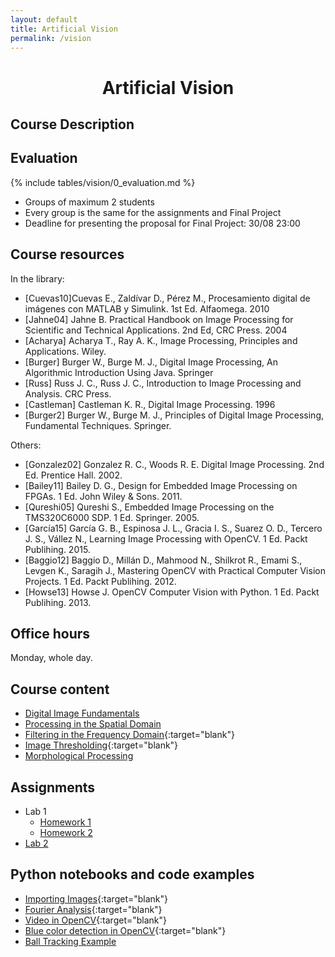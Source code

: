 ```yaml
---
layout: default
title: Artificial Vision
permalink: /vision
---
```


<h1 style="text-align: center;">Artificial Vision</h1>

## Course Description

## Evaluation

{% include tables/vision/0_evaluation.md %}

- Groups of maximum 2 students
- Every group is the same for the assignments and Final Project
- Deadline for presenting the proposal for Final Project: 30/08 23:00

## Course resources

In the library:
* [Cuevas10]Cuevas E., Zaldívar D., Pérez M., Procesamiento digital de imágenes con MATLAB y Simulink. 1st Ed. Alfaomega. 2010
* [Jahne04] Jahne B. Practical Handbook on Image Processing for Scientific and Technical Applications. 2nd Ed, CRC Press. 2004
* [Acharya] Acharya T., Ray A. K., Image Processing, Principles and Applications. Wiley.
* [Burger] Burger W., Burge M. J., Digital Image Processing, An Algorithmic Introduction Using Java. Springer
* [Russ] Russ J. C., Russ J. C., Introduction to Image Processing and Analysis. CRC Press.
* [Castleman] Castleman K. R., Digital Image Processing. 1996
* [Burger2] Burger W., Burge M. J., Principles of Digital Image Processing, Fundamental Techniques. Springer.

Others:
* [Gonzalez02] Gonzalez R. C., Woods R. E. Digital Image Processing. 2nd Ed. Prentice Hall. 2002.
* [Bailey11] Bailey D. G., Design for Embedded Image Processing on FPGAs. 1 Ed. John Wiley & Sons. 2011.
* [Qureshi05] Qureshi S., Embedded Image Processing on the TMS320C6000 SDP. 1 Ed. Springer. 2005.
* [García15] García G. B., Espinosa J. L., Gracia I. S., Suarez O. D., Tercero J. S., Vállez N., Learning Image Processing with OpenCV. 1 Ed. Packt Publihing. 2015.
* [Baggio12] Baggio D., Millán D., Mahmood N., Shilkrot R., Emami S., Levgen K., Saragih J., Mastering OpenCV with Practical Computer Vision Projects. 1 Ed. Packt Publihing. 2012.
* [Howse13] Howse J. OpenCV Computer Vision with Python. 1 Ed. Packt Publihing. 2013.

## Office hours

Monday, whole day.

## Course content

* [Digital Image Fundamentals](/cstopics/vision/0_fundamentals)
* [Processing in the Spatial Domain](/cstopics/vision/1_spatial_domain)
* [Filtering in the Frequency Domain](https://github.com/cstopics/cstopics/blob/gh-pages/assets/notebooks/vision/fourier.ipynb){:target="blank"}
* [Image Thresholding](https://github.com/cstopics/cstopics/blob/gh-pages/assets/notebooks/vision/thresholding.ipynb){:target="blank"}
* [Morphological Processing](/cstopics/vision/4_morpho)

## Assignments

* Lab 1
    * [Homework 1](/cstopics/vision/assignments/hw1)
    * [Homework 2](/cstopics/vision/assignments/hw2)
* [Lab 2]()

## Python notebooks and code examples

* [Importing Images](https://github.com/cstopics/cstopics/blob/gh-pages/assets/notebooks/vision/import_image.ipynb){:target="blank"}
* [Fourier Analysis](https://github.com/cstopics/cstopics/blob/gh-pages/assets/notebooks/vision/fourier.ipynb){:target="blank"}
* [Video in OpenCV](https://github.com/cstopics/cstopics/blob/gh-pages/assets/code/vision/video.py){:target="blank"}
* [Blue color detection in OpenCV](https://github.com/cstopics/cstopics/blob/gh-pages/assets/code/vision/color.py){:target="blank"}
* [Ball Tracking Example](https://github.com/cstopics/cstopics/blob/gh-pages/assets/code/vision/ball_tracking.py)
